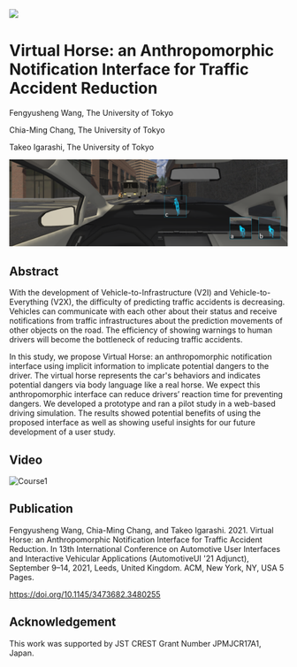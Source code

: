 <div algin="center">
<img src="https://www.auto-ui.org/21/wp-content/themes/yootheme/cache/Signage2021-67934e83.png", height="50">
</div>

# Virtual Horse: an Anthropomorphic Notification Interface for Traffic Accident Reduction

Fengyusheng Wang, The University of Tokyo

Chia-Ming Chang, The University of Tokyo

Takeo Igarashi, The University of Tokyo

![Interface Illustration](banner.png)

## Abstract

With the development of Vehicle-to-Infrastructure (V2I) and Vehicle-to-Everything (V2X), the difficulty of predicting traffic accidents is decreasing. Vehicles can communicate with each other about their status and receive notifications from traffic infrastructures about the prediction movements of other objects on the road. The efficiency of showing warnings to human drivers will become the bottleneck of reducing traffic accidents.

In this study, we propose Virtual Horse: an anthropomorphic notification interface using implicit information to implicate potential dangers to the driver. The virtual horse represents the car's behaviors and indicates potential dangers via body language like a real horse. We expect this anthropomorphic interface can reduce drivers’ reaction time for preventing dangers. We developed a prototype and ran a pilot study in a web-based driving simulation. The results showed potential benefits of using the proposed interface as well as showing useful insights for our future development of a user study.

## Video

![Course1](Course1.gif)

## Publication

Fengyusheng Wang, Chia-Ming Chang, and Takeo Igarashi. 2021. Virtual Horse: an Anthropomorphic Notification Interface for Traffic Accident Reduction. In 13th International Conference on Automotive User Interfaces and Interactive Vehicular Applications (AutomotiveUI '21 Adjunct), September 9–14, 2021, Leeds, United Kingdom. ACM, New York, NY, USA 5 Pages. 

https://doi.org/10.1145/3473682.3480255

## Acknowledgement

This work was supported by JST CREST Grant Number JPMJCR17A1, Japan.